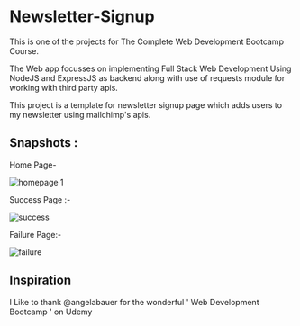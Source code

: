 # Newsletter-Signup
<p>
  This is one of the projects for The Complete Web Development Bootcamp Course.

The Web app focusses on implementing Full Stack Web Development Using NodeJS and ExpressJS as backend along with use of requests module for working with third party apis.

This project is a template for newsletter signup page which adds users to my newsletter using mailchimp's apis.
</p>
<h2> Snapshots : </h2>
<p>
Home Page-
  </p>
 
  ![homepage 1](https://user-images.githubusercontent.com/95754028/226538657-68743e46-7de7-4759-a512-d0265e05a9b4.png)
<p>
  Success Page :- 
  </p>
  
  ![success](https://user-images.githubusercontent.com/95754028/226539564-2cbd8ae4-5a87-4091-9ed2-09f0c6b0e91b.png)

  <p>
  Failure Page:-
  </p>
  
  ![failure](https://user-images.githubusercontent.com/95754028/226539591-4e57a8ab-213c-44fe-94fb-c4467c2ac0b5.png)

  ## Inspiration
I Like to thank @angelabauer  for the wonderful ' Web Development Bootcamp ' on Udemy 
